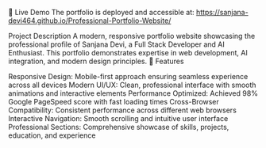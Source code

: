 📱 Live Demo
The portfolio is deployed and accessible at: https://sanjana-devi464.github.io/Professional-Portfolio-Website/

Project Description
A modern, responsive portfolio website showcasing the professional profile of Sanjana Devi, a Full Stack Developer and AI Enthusiast. This portfolio demonstrates expertise in web development, AI integration, and modern design principles.
🌟 Features

Responsive Design: Mobile-first approach ensuring seamless experience across all devices
Modern UI/UX: Clean, professional interface with smooth animations and interactive elements
Performance Optimized: Achieved 98% Google PageSpeed score with fast loading times
Cross-Browser Compatibility: Consistent performance across different web browsers
Interactive Navigation: Smooth scrolling and intuitive user interface
Professional Sections: Comprehensive showcase of skills, projects, education, and experience
